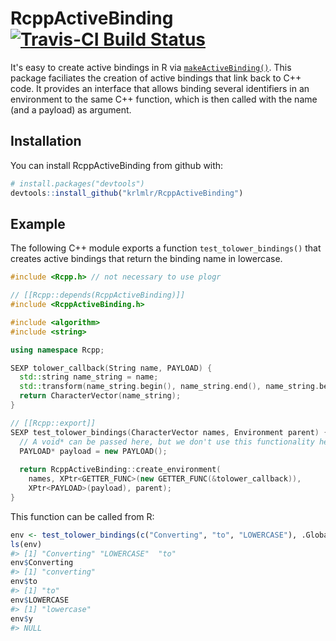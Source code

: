 
<!-- README.md is generated from README.Rmd. Please edit that file -->
RcppActiveBinding [![Travis-CI Build Status](https://travis-ci.org/krlmlr/RcppActiveBinding.svg?branch=master)](https://travis-ci.org/krlmlr/RcppActiveBinding)
===============================================================================================================================================================

It's easy to create active bindings in R via [`makeActiveBinding()`](https://www.rdocumentation.org/packages/base/versions/3.3.1/topics/bindenv). This package faciliates the creation of active bindings that link back to C++ code. It provides an interface that allows binding several identifiers in an environment to the same C++ function, which is then called with the name (and a payload) as argument.

Installation
------------

You can install RcppActiveBinding from github with:

``` r
# install.packages("devtools")
devtools::install_github("krlmlr/RcppActiveBinding")
```

Example
-------

The following C++ module exports a function `test_tolower_bindings()` that creates active bindings that return the binding name in lowercase.

``` cpp
#include <Rcpp.h> // not necessary to use plogr

// [[Rcpp::depends(RcppActiveBinding)]]
#include <RcppActiveBinding.h>

#include <algorithm>
#include <string>

using namespace Rcpp;

SEXP tolower_callback(String name, PAYLOAD) {
  std::string name_string = name;
  std::transform(name_string.begin(), name_string.end(), name_string.begin(), ::tolower);
  return CharacterVector(name_string);
}

// [[Rcpp::export]]
SEXP test_tolower_bindings(CharacterVector names, Environment parent) {
  // A void* can be passed here, but we don't use this functionality here
  PAYLOAD* payload = new PAYLOAD();
  
  return RcppActiveBinding::create_environment(
    names, XPtr<GETTER_FUNC>(new GETTER_FUNC(&tolower_callback)),
    XPtr<PAYLOAD>(payload), parent);
}
```

This function can be called from R:

``` r
env <- test_tolower_bindings(c("Converting", "to", "LOWERCASE"), .GlobalEnv)
ls(env)
#> [1] "Converting" "LOWERCASE"  "to"
env$Converting
#> [1] "converting"
env$to
#> [1] "to"
env$LOWERCASE
#> [1] "lowercase"
env$y
#> NULL
```
